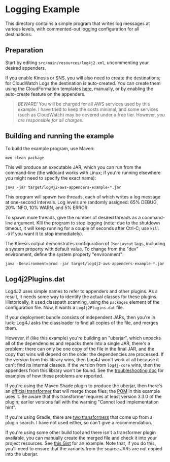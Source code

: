 # Logging Example

This directory contains a simple program that writes log messages at various levels, with
commented-out logging configuration for all destinations.


## Preparation

Start by editing `src/main/resources/log4j2.xml`, uncommenting your desired appenders.

If you enable Kinesis or SNS, you will also need to create the destinations; for CloudWatch
Logs the destination is auto-created. You can create them using the CloudFormation templates
[here](../cloudformation), manually, or by enabling the auto-create feature on the appenders.

> *BEWARE!* You will be charged for all AWS services used by this example. I have tried to keep
  the costs minimal, and some services (such as CloudWatch) may be covered under a free tier.
  However, *you are responsible for all charges*.


## Building and running the example

To build the example program, use Maven:

    mvn clean package

This will produce an executable JAR, which you can run from the command-line (the wildcard
works with Linux; if you're running elsewhere you might need to specify the exact name):

    java -jar target/log4j2-aws-appenders-example-*.jar

This program will spawn two threads, each of which writes a log message at one-second intervals.
Log levels are randomly assigned: 65% DEBUG, 20% INFO, 10% WARN, and 5% ERROR.

To spawn more threads, give the number of desired threads as a command-line argument. Kill the
program to stop logging (note: due to the shutdown timeout, it will keep running for a couple
of seconds after Ctrl-C; use `kill -9` if you want it to stop immediately).

The Kinesis output demonstrates configuration of `JsonLayout` tags, including a system property
with default value. To change from the "dev" environment, define the system property "environment":

    java -Denvironment=prod -jar target/log4j2-aws-appenders-example-*.jar


## Log4j2Plugins.dat

Log4J2 uses simple names to refer to appenders and other plugins. As a result, it needs some way
to identify the actual classes for these plugins. Historically, it used classpath scanning, using
the `packages` element of the configuration file. Now, it wants a `Log4j2Plugins.dat` file.

If your deployment bundle consists of independent JARs, then you're in luck: Log4J asks the
classloader to find all copies of the file, and merges them.

However, if (like this example) you're building an "uberjar", which unpacks all of the dependencies
and repacks them into a single JAR, there's a problem: there can only be one copy of the file in the
final JAR, and the copy that wins will depend on the order the dependencies are processed. If the
version from this library wins, then Log4J won't work at all because it can't find its internal
classes. If the version from `log4j-core` wins, then the appenders from this library won't be found.
See the [troubleshooting doc](../../docs/troubleshooting.md#log4j2-configuration-warningserrors)
for examples of how these problems are reported.

If you're using the Maven Shade plugin to produce the uberjar, then there's an [official
transformer](https://logging.apache.org/log4j/transform/latest/#maven-shade-plugin-extensions)
that will merge those files; the [POM](pom.xml#L129) in this example uses it. Be aware that
this transformer requires at least version 3.3.0 of the plugin; earlier versions fail with the
warning "Cannot load implementation hint".

If you're using Gradle, there are [two transformers](https://plugins.gradle.org/search?term=log4j2)
that come up from a plugin search. I have not used either, so can't give a recommendation.

If you're using some other build tool and there isn't a transformer plugin available, you
can manually create the merged file and check it into your project resources. See
[this Gist](https://gist.github.com/kdgregory/202222cf23a9df085446f0f130da80de) for an 
example. Note that, if you do this, you'll need to ensure that the variants from the
source JARs are not copied into the uberjar.
